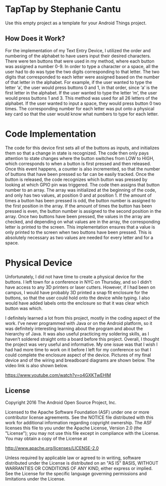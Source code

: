TapTap by Stephanie Cantu
=====================================

Use this empty project as a template for your Android Things project.


How Does it Work?
--------------

For the implementation of my Text Entry Device, I utilized the order and numbering of the alphabet to have users input their desired characters. There were ten buttons that were used in my method, where each button was assigned a number 0-9. In order to type a character or a space, all the user had to do was type the two digits corresponding to that letter. The two digits that corresponded to each letter were assigned based on the number of that letter in the alphabet. For example, if the user wanted to type the letter ‘a’, the user would press buttons 0 and 1, in that order, since ‘a’ is the first letter in the alphabet. If the user wanted to type the letter ‘m’, the user would press buttons 1 and 3. This method was used for all 26 letters of the alphabet. If the user wanted to input a space, they would press button 0 two times. The corresponding number for each letter was put onto a physical key card so that the user would know what numbers to type for each letter. 


Code Implementation
=================

The code for this device first sets all of the buttons as inputs, and initializes them so that a change in state is recognized. The code then only pays attention to state changes where the button switches from LOW to HIGH, which corresponds to when a button is first pressed and then released. Once this event happens, a counter is also incremented, so that the number of buttons that have been pressed so far can be easily tracked.  Once the button is released, the code recognizes which button was pressed by looking at which GPIO pin was triggered. The code then assigns that button number to an array. The array was initialized at the beginning of the code, and only has two values, at position 0 and at position 1. If the amount of times a button has been pressed is odd, the button number is assigned to the first position in the array. If the amount of times the button has been pressed is even, the button number is assigned to the second position in the array. Once two buttons have been pressed, the values in the array are checked, and depending on what values are in the array, the corresponding letter is printed to the screen. This implementation ensures that a value is only printed to the screen when two buttons have been pressed. This is absolutely necessary as two values are needed for every letter and for a space. 

Physical Device
=================

Unfortunately, I did not have time to create a physical device for the buttons. I left town for a conference in NYC on Thursday, and so I didn’t have access to any 3D printers or laser cutters. However, if I had been on campus, I would have probably 3D printed a snap fit enclosure for the buttons, so that the user could hold onto the device while typing. I also would have added labels onto the enclosure so that it was clear which button was which.  


I definitely learned a lot from this project, mostly in the coding aspect of the work. I’ve never programmed with Java or on the Android platform, so it was definitely interesting learning about the program and about the hierarchy of Java. It was also useful practicing my soldering skills, as I haven’t soldered straight onto a board before this project. Overall, I thought the project was very useful and informative. My one issue was that I wish I had had more time to work on it before I left for my conference so that I could complete the enclosure aspect of the device. Pictures of my final device and of the wiring and breadboard diagrams are shown below. The video link is also shown below.

https://www.youtube.com/watch?v=o4GXKTwEHlM

License
-------

Copyright 2016 The Android Open Source Project, Inc.

Licensed to the Apache Software Foundation (ASF) under one or more contributor
license agreements.  See the NOTICE file distributed with this work for
additional information regarding copyright ownership.  The ASF licenses this
file to you under the Apache License, Version 2.0 (the "License"); you may not
use this file except in compliance with the License.  You may obtain a copy of
the License at

  http://www.apache.org/licenses/LICENSE-2.0

Unless required by applicable law or agreed to in writing, software
distributed under the License is distributed on an "AS IS" BASIS, WITHOUT
WARRANTIES OR CONDITIONS OF ANY KIND, either express or implied.  See the
License for the specific language governing permissions and limitations under
the License.
